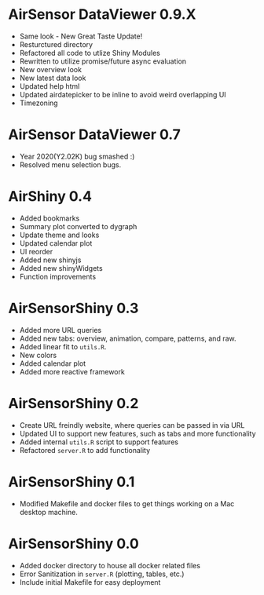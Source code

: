 # AirSensor DataViewer 0.9.X

* Same look - New Great Taste Update!
* Resturctured directory
* Refactored all code to utlize Shiny Modules
* Rewritten to utilize promise/future async evaluation 
* New overview look
* New latest data look
* Updated help html
* Updated airdatepicker to be inline to avoid weird overlapping UI
* Timezoning

# AirSensor DataViewer 0.7

* Year 2020(Y2.02K) bug smashed :)
* Resolved menu selection bugs. 

# AirShiny 0.4

* Added bookmarks
* Summary plot converted to dygraph
* Update theme and looks 
* Updated calendar plot
* UI reorder
* Added new shinyjs
* Added new shinyWidgets
* Function improvements

# AirSensorShiny 0.3

* Added more URL queries
* Added new tabs: overview, animation, compare, patterns, and raw. 
* Added linear fit to `utils.R`.
* New colors 
* Added calendar plot 
* Added more reactive framework

# AirSensorShiny 0.2 

* Create URL freindly website, where queries can be passed in via URL
* Updated UI to support new features, such as tabs and more functionality
* Added internal `utils.R` script to support features
* Refactored `server.R` to add functionality

# AirSensorShiny 0.1
 
* Modified Makefile and docker files to get things working on
  a Mac desktop machine.

# AirSensorShiny 0.0
 
* Added docker directory to house all docker related files
* Error Sanitization in `server.R` (plotting, tables, etc.)
* Include initial Makefile for easy deployment 
